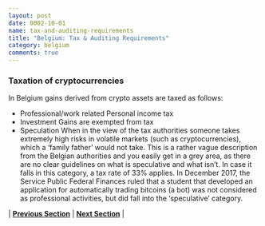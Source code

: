 ```yaml
---
layout: post
date: 0002-10-01
name: tax-and-auditing-requirements
title: "Belgium: Tax & Auditing Requirements"
category: belgium
comments: true
---
```


### Taxation of cryptocurrencies
In Belgium gains derived from crypto assets are taxed as follows:
-	Professional/work related  Personal income tax
-	Investment  Gains are exempted from tax
-	Speculation  When in the view of the tax authorities someone takes extremely high risks in volatile markets (such as cryptocurrencies), which a ‘family father’ would not take. This is a rather vague description from the Belgian authorities and you easily get in a grey area, as there are no clear guidelines on what is speculative and what isn’t. In case it falls in this category, a tax rate of 33% applies.
In December 2017, the Service Public Federal Finances ruled that a student that developed an application for automatically trading bitcoins (a bot) was not considered as professional activities, but did fall into the ‘speculative’ category. 

| **[Previous Section]( https://neo-project.github.io/global-blockchain-compliance-hub//belgium/belgium-team-member-nationality-requirements.html)** | **[Next Section]( https://neo-project.github.io/global-blockchain-compliance-hub//belgium/belgium-governing-by-law.html)** |
